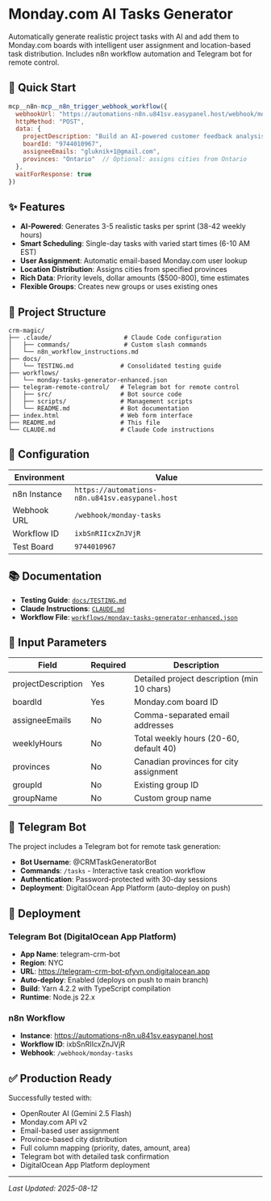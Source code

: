 # Monday.com AI Tasks Generator

Automatically generate realistic project tasks with AI and add them to Monday.com boards with intelligent user assignment and location-based task distribution. Includes n8n workflow automation and Telegram bot for remote control.

## 🚀 Quick Start

```javascript
mcp__n8n-mcp__n8n_trigger_webhook_workflow({
  webhookUrl: "https://automations-n8n.u841sv.easypanel.host/webhook/monday-tasks",
  httpMethod: "POST",
  data: {
    projectDescription: "Build an AI-powered customer feedback analysis system",
    boardId: "9744010967",
    assigneeEmails: "gluknik+1@gmail.com",
    provinces: "Ontario"  // Optional: assigns cities from Ontario
  },
  waitForResponse: true
})
```

## ✨ Features

- **AI-Powered**: Generates 3-5 realistic tasks per sprint (38-42 weekly hours)
- **Smart Scheduling**: Single-day tasks with varied start times (6-10 AM EST)
- **User Assignment**: Automatic email-based Monday.com user lookup
- **Location Distribution**: Assigns cities from specified provinces
- **Rich Data**: Priority levels, dollar amounts ($500-800), time estimates
- **Flexible Groups**: Creates new groups or uses existing ones

## 📁 Project Structure

```
crm-magic/
├── .claude/                    # Claude Code configuration
│   ├── commands/               # Custom slash commands
│   └── n8n_workflow_instructions.md
├── docs/                       
│   └── TESTING.md             # Consolidated testing guide
├── workflows/                  
│   └── monday-tasks-generator-enhanced.json
├── telegram-remote-control/   # Telegram bot for remote control
│   ├── src/                   # Bot source code
│   ├── scripts/               # Management scripts
│   └── README.md              # Bot documentation
├── index.html                 # Web form interface
├── README.md                  # This file
└── CLAUDE.md                  # Claude Code instructions
```

## 🔧 Configuration

| Environment | Value |
|-------------|-------|
| n8n Instance | `https://automations-n8n.u841sv.easypanel.host` |
| Webhook URL | `/webhook/monday-tasks` |
| Workflow ID | `ixbSnRIIcxZnJVjR` |
| Test Board | `9744010967` |

## 📚 Documentation

- **Testing Guide**: [`docs/TESTING.md`](docs/TESTING.md)
- **Claude Instructions**: [`CLAUDE.md`](CLAUDE.md)
- **Workflow File**: [`workflows/monday-tasks-generator-enhanced.json`](workflows/monday-tasks-generator-enhanced.json)

## 🎯 Input Parameters

| Field | Required | Description |
|-------|----------|-------------|
| projectDescription | Yes | Detailed project description (min 10 chars) |
| boardId | Yes | Monday.com board ID |
| assigneeEmails | No | Comma-separated email addresses |
| weeklyHours | No | Total weekly hours (20-60, default 40) |
| provinces | No | Canadian provinces for city assignment |
| groupId | No | Existing group ID |
| groupName | No | Custom group name |

## 🤖 Telegram Bot

The project includes a Telegram bot for remote task generation:
- **Bot Username**: @CRMTaskGeneratorBot
- **Commands**: `/tasks` - Interactive task creation workflow
- **Authentication**: Password-protected with 30-day sessions
- **Deployment**: DigitalOcean App Platform (auto-deploy on push)

## 🚢 Deployment

### Telegram Bot (DigitalOcean App Platform)
- **App Name**: telegram-crm-bot
- **Region**: NYC
- **URL**: https://telegram-crm-bot-pfyvn.ondigitalocean.app
- **Auto-deploy**: Enabled (deploys on push to main branch)
- **Build**: Yarn 4.2.2 with TypeScript compilation
- **Runtime**: Node.js 22.x

### n8n Workflow
- **Instance**: https://automations-n8n.u841sv.easypanel.host
- **Workflow ID**: ixbSnRIIcxZnJVjR
- **Webhook**: `/webhook/monday-tasks`

## ✅ Production Ready

Successfully tested with:
- OpenRouter AI (Gemini 2.5 Flash)
- Monday.com API v2
- Email-based user assignment
- Province-based city distribution
- Full column mapping (priority, dates, amount, area)
- Telegram bot with detailed task confirmation
- DigitalOcean App Platform deployment

---
*Last Updated: 2025-08-12*